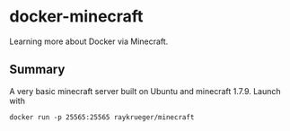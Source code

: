 docker-minecraft
================

Learning more about Docker via Minecraft.

Summary
----------------
A very basic minecraft server built on Ubuntu and minecraft 1.7.9. Launch with
```
docker run -p 25565:25565 raykrueger/minecraft
```
